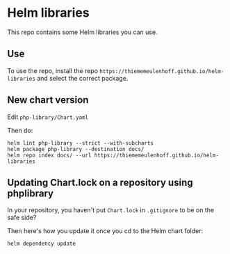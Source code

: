 # Helm libraries

This repo contains some Helm libraries you can use.

## Use

To use the repo, install the repo `https://thiememeulenhoff.github.io/helm-libraries` and select the correct package.

## New chart version

Edit `php-library/Chart.yaml`

Then do:

```shell
helm lint php-library --strict --with-subcharts
helm package php-library --destination docs/
helm repo index docs/ --url https://thiememeulenhoff.github.io/helm-libraries
```

## Updating Chart.lock on a repository using phplibrary

In your repository, you haven't put `Chart.lock` in `.gitignore` to be on the safe side?

Then here's how you update it once you cd to the Helm chart folder:

```shell
helm dependency update
```
